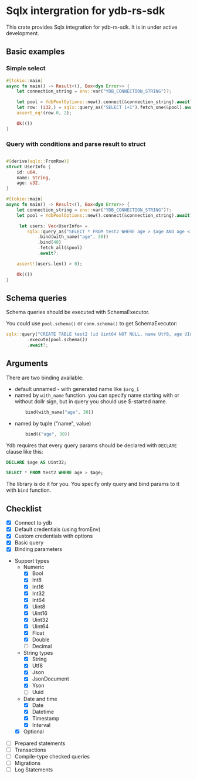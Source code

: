 # Sqlx intergration for ydb-rs-sdk

This crate provides Sqlx integration for ydb-rs-sdk. It is in under active development.

## Basic examples

### Simple select
```rust 
#[tokio::main]
async fn main() -> Result<(), Box<dyn Error>> {
    let connection_string = env::var("YDB_CONNECTION_STRING")?;

    let pool = YdbPoolOptions::new().connect(&connection_string).await?;
    let row: (i32,) = sqlx::query_as("SELECT 1+1").fetch_one(&pool).await?;
    assert_eq!(row.0, 2);

    Ok(())
}
```

### Query with conditions and parse result to struct
```rust

#[derive(sqlx::FromRow)]
struct UserInfo {
    id: u64,
    name: String,
    age: u32,
}

#[tokio::main]
async fn main() -> Result<(), Box<dyn Error>> {
    let connection_string = env::var("YDB_CONNECTION_STRING")?;
    let pool = YdbPoolOptions::new().connect(&connection_string).await?;

     let users: Vec<UserInfo> =
        sqlx::query_as("SELECT * FROM test2 WHERE age > $age AND age < $arg_1")
            .bind(with_name("age", 30))
            .bind(40)
            .fetch_all(&pool)
            .await?;

    assert!(users.len() > 0);

    Ok(())
}
```

## Schema queries

Schema queries should be executed with SchemaExecutor.

You could use `pool.schema()` or `conn.schema()` to get SchemaExecutor:
```rust
sqlx::query("CREATE TABLE test2 (id Uint64 NOT NULL, name Utf8, age UInt8, description Utf8, PRIMARY KEY (id))")
        .execute(pool.schema())
        .await?;
```



## Arguments

There are two binding available:

- default unnamed - with generated name like `$arg_1`
- named by `with_name` function. you can specify name starting with or without dollr sign, but in query you should use $-started name.
    ```rust
        bind(with_name("age", 30))
    ```    
- named by tuple ("name", value) 
    ```rust
        bind(("age", 30))
    ```

Ydb requires that every query params should be declared with `DECLARE` clause like this:

```sql
DECLARE $age AS Uint32;

SELECT * FROM test2 WHERE age > $age;

```

The library is do it for you. You specify only query and bind params to it with `bind` function.

## Checklist

- [x] Connect to ydb
- [x] Default credentials (using fromEnv)
- [x] Custom credentials with options
- [x] Basic query
- [x] Binding parameters
- Support types
    - Numeric
        - [x] Bool	
        - [x] Int8 	
        - [x] Int16 	
        - [x] Int32 	
        - [x] Int64 	
        - [x] Uint8 	
        - [x] Uint16 	
        - [x] Uint32 	
        - [x] Uint64
        - [x] Float 
        - [x] Double 	
        - [ ] Decimal 
    - String types
        - [x] String
        - [x] Utf8
        - [x] Json
        - [x] JsonDocument
        - [x] Yson
        - [ ] Uuid
    - Date and time
        - [x] Date
        - [x] Datetime
        - [x] Timestamp
        - [x] Interval
    - [x] Optional
- [ ] Prepared statements
- [ ] Transactions
- [ ] Compile-type checked queries
- [ ] Migrations
- [ ] Log Statements
